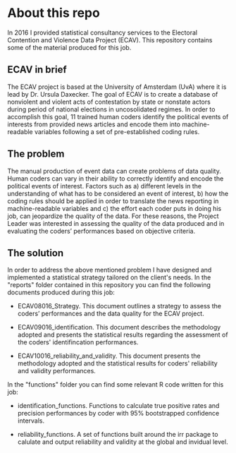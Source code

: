 # About this repo

In 2016 I provided statistical consultancy services to the Electoral Contention and Violence Data Project (ECAV). This repository contains some of the material produced for this job.

## ECAV in brief

The ECAV project is based at the University of Amsterdam (UvA) where it is lead by Dr. Ursula Daxecker. The goal of ECAV is to create a database of nonviolent and violent acts of contestation by state or nonstate actors during period of national elections in uncosolidated regimes. In order to accomplish this goal, 11 trained human coders identify the political events of interests from provided news articles and encode them into machine-readable variables following a set of pre-established coding rules.

## The problem

The manual production of event data can create problems of data quality. Human coders
can vary in their ability to correctly identify and encode the political events of interest. Factors such as a) different levels in the understanding of what has to be considered an event of interest, b) how the coding rules should be applied in order to translate the news reporting in machine-readable variables and c) the effort each coder puts in doing his job, can jeopardize
the quality of the data. For these reasons, the Project Leader was interested in assessing the quality of the data produced and in evaluating the coders’ performances based on objective criteria.

## The solution

In order to address the above mentioned problem I have designed and implemented a statistical strategy tailored on the client's needs. In the "reports" folder contained in this repository you can find the following documents produced during this job:

- ECAV08016_Strategy. This document outlines a strategy to assess the coders’ performances and the data quality for the ECAV project.

- ECAV09016_identification. This document describes the methodology adopted and presents the statistical results regarding the assessment of the coders' identifincation performances.

- ECAV10016_reliability_and_validity. This document presents the methodology adopted and the statistical results for coders' reliability and validity performances.

In the "functions" folder you can find some relevant R code written for this job:

- identification_functions. Functions to calculate true positive rates and precision performances by coder with 95% bootstrapped confidence intervals.

- reliability_functions. A set of functions built around the irr package to calulate and output reliability and validity at the global and invidual level.
